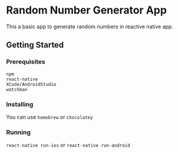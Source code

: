 # Random Number Generator App

This a basic app to generate random numbers in reactive native app.

## Getting Started

### Prerequisites

```
npm
react-native
XCode/AndroidStudio
watchman
```

### Installing

You can use `homebrew` or `chocolatey`

### Running

`react-native run-ios` or `react-native run-android`